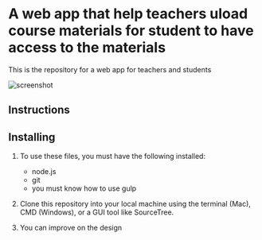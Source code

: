 # A web app that help teachers uload course materials for student to have access to the materials

This is the repository for a web app for teachers and students

![screenshot](https://github.com/richardbentil/simpleclass/blob/master/dist/images/simpleclass.png)

## Instructions

## Installing

1. To use these files, you must have the following installed:

   - node.js
   - git
   - you must know how to use gulp

2. Clone this repository into your local machine using the terminal (Mac), CMD (Windows), or a GUI tool like SourceTree.

3. You can improve on the design
